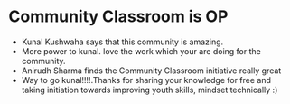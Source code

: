 # Community Classroom is OP

- Kunal Kushwaha says that this community is amazing.
- More power to kunal. love the work which your are doing for the community.
- Anirudh Sharma finds the Community Classroom initiative really great
- Way to go kunal!!!!.Thanks for sharing your knowledge for free  and taking initiation towards improving youth skills, mindset technically :)
